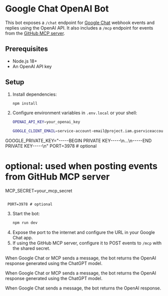 # Google Chat OpenAI Bot

This bot exposes a `/chat` endpoint for [Google Chat](https://developers.google.com/chat) webhook events and replies using the OpenAI API.
It also includes a `/mcp` endpoint for events from the [GitHub MCP server](https://github.com/github/github-mcp-server).

## Prerequisites

- Node.js 18+
- An OpenAI API key

## Setup

1. Install dependencies:
   ```bash
   npm install
   ```
2. Configure environment variables in `.env.local` or your shell:
   ```bash
   OPENAI_API_KEY=your_openai_key

   GOOGLE_CLIENT_EMAIL=service-account-email@project.iam.gserviceaccount.com
 GOOGLE_PRIVATE_KEY="-----BEGIN PRIVATE KEY-----\n...\n-----END PRIVATE KEY-----\n"
  PORT=3978 # optional
  # optional: used when posting events from GitHub MCP server
  MCP_SECRET=your_mcp_secret
  ```

   PORT=3978 # optional
   ```

3. Start the bot:
   ```bash
   npm run dev
   ```
4. Expose the port to the internet and configure the URL in your Google Chat app.
5. If using the GitHub MCP server, configure it to POST events to `/mcp` with the shared secret.



When Google Chat or MCP sends a message, the bot returns the OpenAI response generated using the ChatGPT model.



When Google Chat or MCP sends a message, the bot returns the OpenAI response generated using the ChatGPT model.

When Google Chat sends a message, the bot returns the OpenAI response.


